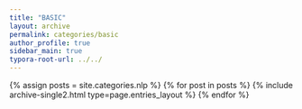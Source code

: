 ```yaml
---
title: "BASIC"
layout: archive
permalink: categories/basic
author_profile: true
sidebar_main: true
typora-root-url: ../../
---
```


{% assign posts = site.categories.nlp %}
{% for post in posts %} {% include archive-single2.html type=page.entries_layout %} {% endfor %}